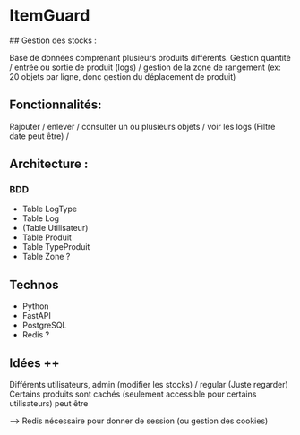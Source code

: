 # ItemGuard


## Gestion des stocks :

Base de données comprenant plusieurs produits différents. Gestion quantité / entrée ou sortie de produit (logs) / gestion de la zone de rangement (ex: 20 objets par ligne, donc gestion du déplacement de produit) 


## Fonctionnalités:

Rajouter / enlever / consulter un ou plusieurs objets / voir les logs (Filtre date peut être) / 


## Architecture :

### BDD
- Table LogType
- Table Log
- (Table Utilisateur)
- Table Produit
- Table TypeProduit
- Table Zone ?


## Technos

- Python
- FastAPI
- PostgreSQL
- Redis ?


## Idées ++

Différents utilisateurs, admin (modifier les stocks) / regular (Juste regarder) 
Certains produits sont cachés (seulement accessible pour certains utilisateurs) peut être

--> Redis nécessaire pour donner de session (ou gestion des cookies)